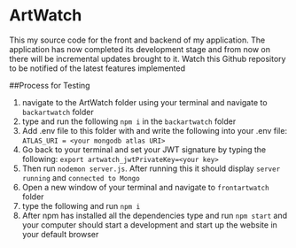 # ArtWatch

This my source code for the front and backend of my application. The application has now completed its development stage and from now on there will be incremental updates brought to it. Watch this Github repository to be notified of the latest features implemented

##Process for Testing

1. navigate to the ArtWatch folder using your terminal and navigate to `backartwatch` folder
2. type and run the following `npm i` in the `backartwatch` folder
3. Add .env file to this folder with and write the following into your .env file: `ATLAS_URI = <your mongodb atlas URI>`
4. Go back to your terminal and set your JWT signature by typing the following: `export artwatch_jwtPrivateKey=<your key>`
5. Then run `nodemon server.js`. After running this it should display `server running` and `connected to Mongo`
6. Open a new window of your terminal and navigate to `frontartwatch` folder
7. type the following and run `npm i`
8. After npm has installed all the dependencies type and run `npm start` and your computer should start a development and start up the website in your default browser
